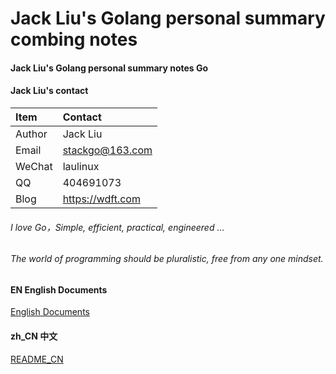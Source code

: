 # Jack Liu's Golang personal summary combing notes

#### Jack Liu's Golang personal summary notes Go

#### Jack Liu's contact
| Item  | Contact |
| :------ | :---------- |
| Author | Jack Liu |
| Email | stackgo@163.com |
| WeChat | laulinux |
| QQ | 404691073 |
| Blog | https://wdft.com |


###### I love Go，Simple, efficient, practical, engineered ...

###### The world of programming should be pluralistic, free from any one mindset. 

#### EN English Documents
[English Documents](https://github.com/iotd/jackliu-golang-notes/tree/master/EN)

#### zh_CN 中文
[README_CN](https://github.com/iotd/jackliu-golang-notes/tree/master/zh_CN)

